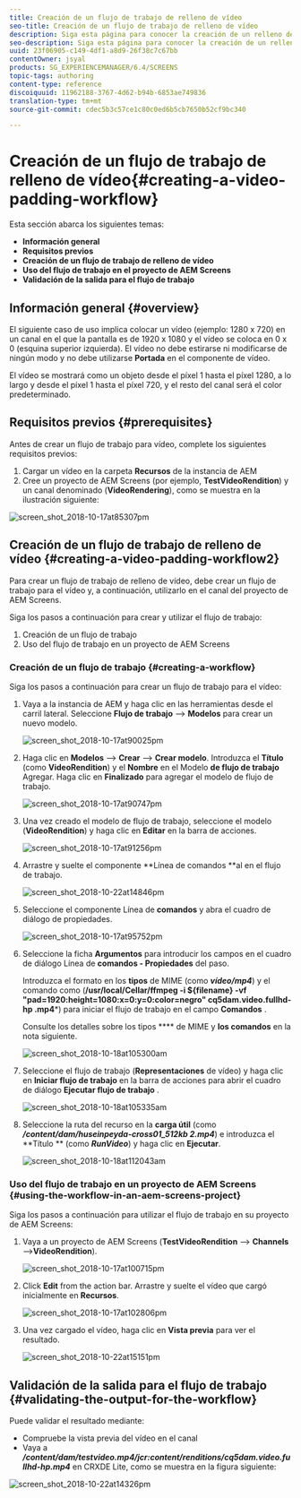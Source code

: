 ```yaml
---
title: Creación de un flujo de trabajo de relleno de vídeo
seo-title: Creación de un flujo de trabajo de relleno de vídeo
description: Siga esta página para conocer la creación de un relleno de vídeo en el flujo de trabajo de los recursos.
seo-description: Siga esta página para conocer la creación de un relleno de vídeo en el flujo de trabajo de los recursos.
uuid: 23f06905-c149-4df1-a8d9-26f38c7c67bb
contentOwner: jsyal
products: SG_EXPERIENCEMANAGER/6.4/SCREENS
topic-tags: authoring
content-type: reference
discoiquuid: 11962188-3767-4d62-b94b-6853ae749836
translation-type: tm+mt
source-git-commit: cdec5b3c57ce1c80c0ed6b5cb7650b52cf9bc340

---
```



# Creación de un flujo de trabajo de relleno de vídeo{#creating-a-video-padding-workflow}

Esta sección abarca los siguientes temas:

* **Información general**
* **Requisitos previos**
* **Creación de un flujo de trabajo de relleno de vídeo**
* **Uso del flujo de trabajo en el proyecto de AEM Screens**
* **Validación de la salida para el flujo de trabajo**

## Información general {#overview}

El siguiente caso de uso implica colocar un vídeo (ejemplo: 1280 x 720) en un canal en el que la pantalla es de 1920 x 1080 y el vídeo se coloca en 0 x 0 (esquina superior izquierda). El vídeo no debe estirarse ni modificarse de ningún modo y no debe utilizarse **Portada** en el componente de vídeo.

El vídeo se mostrará como un objeto desde el píxel 1 hasta el píxel 1280, a lo largo y desde el píxel 1 hasta el píxel 720, y el resto del canal será el color predeterminado.

## Requisitos previos {#prerequisites}

Antes de crear un flujo de trabajo para vídeo, complete los siguientes requisitos previos:

1. Cargar un vídeo en la carpeta **Recursos** de la instancia de AEM
1. Cree un proyecto de AEM Screens (por ejemplo, **TestVideoRendition**) y un canal denominado (**VideoRendering**), como se muestra en la ilustración siguiente:

![screen_shot_2018-10-17at85307pm](assets/screen_shot_2018-10-17at85307pm.png)

## Creación de un flujo de trabajo de relleno de vídeo {#creating-a-video-padding-workflow2}

Para crear un flujo de trabajo de relleno de vídeo, debe crear un flujo de trabajo para el vídeo y, a continuación, utilizarlo en el canal del proyecto de AEM Screens.

Siga los pasos a continuación para crear y utilizar el flujo de trabajo:

1. Creación de un flujo de trabajo
1. Uso del flujo de trabajo en un proyecto de AEM Screens

### Creación de un flujo de trabajo {#creating-a-workflow}

Siga los pasos a continuación para crear un flujo de trabajo para el vídeo:

1. Vaya a la instancia de AEM y haga clic en las herramientas desde el carril lateral. Seleccione **Flujo de trabajo** —> **Modelos** para crear un nuevo modelo.

   ![screen_shot_2018-10-17at90025pm](assets/screen_shot_2018-10-17at90025pm.png)

1. Haga clic en **Modelos** —> **Crear** —> **Crear modelo**. Introduzca el **Título** (como **VideoRendition**) y el **Nombre** en el Modelo **de flujo de trabajo** Agregar. Haga clic en **Finalizado** para agregar el modelo de flujo de trabajo.

   ![screen_shot_2018-10-17at90747pm](assets/screen_shot_2018-10-17at90747pm.png)

1. Una vez creado el modelo de flujo de trabajo, seleccione el modelo (**VideoRendition**) y haga clic en **Editar** en la barra de acciones.

   ![screen_shot_2018-10-17at91256pm](assets/screen_shot_2018-10-17at91256pm.png)

1. Arrastre y suelte el componente **Línea de comandos **al en el flujo de trabajo.

   ![screen_shot_2018-10-22at14846pm](assets/screen_shot_2018-10-22at14846pm.png)

1. Seleccione el componente Línea de **comandos** y abra el cuadro de diálogo de propiedades.

   ![screen_shot_2018-10-17at95752pm](assets/screen_shot_2018-10-17at95752pm.png)

1. Seleccione la ficha **Argumentos** para introducir los campos en el cuadro de diálogo Línea de **comandos - Propiedades** del paso.

   Introduzca el formato en los **tipos** de MIME (como ***vídeo/mp4***) y el comando como (**/usr/local/Cellar/ffmpeg -i ${filename} -vf &quot;pad=1920:height=1080:x=0:y=0:color=negro&quot; cq5dam.video.fullhd-hp .mp4***) para iniciar el flujo de trabajo en el campo **Comandos** .

   Consulte los detalles sobre los tipos **** de MIME y **los comandos** en la nota siguiente.

   ![screen_shot_2018-10-18at105300am](assets/screen_shot_2018-10-18at105300am.png)

1. Seleccione el flujo de trabajo (**Representaciones** de vídeo) y haga clic en **Iniciar flujo de trabajo** en la barra de acciones para abrir el cuadro de diálogo **Ejecutar flujo de trabajo** .

   ![screen_shot_2018-10-18at105335am](assets/screen_shot_2018-10-18at105335am.png)

1. Seleccione la ruta del recurso en la **carga útil** (como ***/content/dam/huseinpeyda-cross01_512kb 2.mp4***) e introduzca el **Título ** (como ***RunVideo***) y haga clic en **Ejecutar**.

   ![screen_shot_2018-10-18at112043am](assets/screen_shot_2018-10-18at112043am.png)

### Uso del flujo de trabajo en un proyecto de AEM Screens {#using-the-workflow-in-an-aem-screens-project}

Siga los pasos a continuación para utilizar el flujo de trabajo en su proyecto de AEM Screens:

1. Vaya a un proyecto de AEM Screens (**TestVideoRendition** —> **Channels** —>**VideoRendition**).

   ![screen_shot_2018-10-17at100715pm](assets/screen_shot_2018-10-17at100715pm.png)

1. Click **Edit** from the action bar. Arrastre y suelte el vídeo que cargó inicialmente en **Recursos**.

   ![screen_shot_2018-10-17at102806pm](assets/screen_shot_2018-10-17at102806pm.png)

1. Una vez cargado el vídeo, haga clic en **Vista previa** para ver el resultado.

   ![screen_shot_2018-10-22at15151pm](assets/screen_shot_2018-10-22at15151pm.png)

## Validación de la salida para el flujo de trabajo {#validating-the-output-for-the-workflow}

Puede validar el resultado mediante:

* Compruebe la vista previa del vídeo en el canal
* Vaya a ***/content/dam/testvideo.mp4/jcr:content/renditions/cq5dam.video.fullhd-hp.mp4*** en CRXDE Lite, como se muestra en la figura siguiente:

![screen_shot_2018-10-22at14326pm](assets/screen_shot_2018-10-22at14326pm.png)


